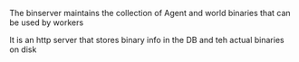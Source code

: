 The binserver maintains the collection of Agent and world binaries that can be used by workers

It is an http server that stores binary info in the DB and teh actual binaries on disk

